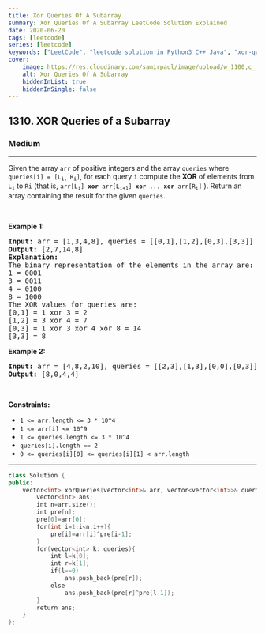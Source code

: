 ```yaml
---
title: Xor Queries Of A Subarray
summary: Xor Queries Of A Subarray LeetCode Solution Explained
date: 2020-06-20
tags: [leetcode]
series: [leetcode]
keywords: ["LeetCode", "leetcode solution in Python3 C++ Java", "xor-queries-of-a-subarray LeetCode Solution Explained"]
cover:
    image: https://res.cloudinary.com/samirpaul/image/upload/w_1100,c_fit,co_rgb:FFFFFF,l_text:Arial_75_bold:Xor Queries Of A Subarray - Solution Explained/problem-solving.webp
    alt: Xor Queries Of A Subarray
    hiddenInList: true
    hiddenInSingle: false
---
```



<h2>1310. XOR Queries of a Subarray</h2><h3>Medium</h3><hr><div>Given the array <code>arr</code> of positive integers and the array <code>queries</code> where <code>queries[i] = [L<sub>i,&nbsp;</sub>R<sub>i</sub>]</code>,&nbsp;for each query <code>i</code> compute the <strong>XOR</strong> of elements from <code>L<sub>i</sub></code> to <code>Ri</code> (that is, <code>arr[L<sub>i</sub>] <strong>xor</strong> arr[L<sub>i+1</sub>] <strong>xor</strong> ... <strong>xor</strong> arr[R<sub>i</sub>]</code> ). Return an array containing the result for the given <code>queries</code>.
<p>&nbsp;</p>
<p><strong>Example 1:</strong></p>

<pre><strong>Input:</strong> arr = [1,3,4,8], queries = [[0,1],[1,2],[0,3],[3,3]]
<strong>Output:</strong> [2,7,14,8] 
<strong>Explanation:</strong> 
The binary representation of the elements in the array are:
1 = 0001 
3 = 0011 
4 = 0100 
8 = 1000 
The XOR values for queries are:
[0,1] = 1 xor 3 = 2 
[1,2] = 3 xor 4 = 7 
[0,3] = 1 xor 3 xor 4 xor 8 = 14 
[3,3] = 8
</pre>

<p><strong>Example 2:</strong></p>

<pre><strong>Input:</strong> arr = [4,8,2,10], queries = [[2,3],[1,3],[0,0],[0,3]]
<strong>Output:</strong> [8,0,4,4]
</pre>

<p>&nbsp;</p>
<p><strong>Constraints:</strong></p>

<ul>
	<li><code>1 &lt;= arr.length &lt;= 3 *&nbsp;10^4</code></li>
	<li><code>1 &lt;= arr[i] &lt;= 10^9</code></li>
	<li><code>1 &lt;= queries.length &lt;= 3 * 10^4</code></li>
	<li><code>queries[i].length == 2</code></li>
	<li><code>0 &lt;= queries[i][0] &lt;= queries[i][1] &lt; arr.length</code></li>
</ul></div>

---




```cpp
class Solution {
public:
    vector<int> xorQueries(vector<int>& arr, vector<vector<int>>& queries) {
        vector<int> ans;
        int n=arr.size();
        int pre[n];
        pre[0]=arr[0];
        for(int i=1;i<n;i++){
            pre[i]=arr[i]^pre[i-1];
        }
        for(vector<int> k: queries){
            int l=k[0];
            int r=k[1];
            if(l==0)
                ans.push_back(pre[r]);
            else
                ans.push_back(pre[r]^pre[l-1]);
        }
        return ans;
    }
};

```
